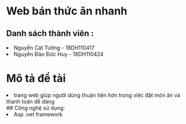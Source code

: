 # Web bán thức ăn nhanh 
##  Danh sách thành viên :
<li> Nguyễn Cát Tường - 18DH110417 </li>
<li> Nguyễn Đào Đức Huy - 18DH110424 </li>

# Mô tả đề tài
<li> trang web giúp người dùng thuận tiện hơn trong việc đặt món ăn và thanh toán dễ dàng </li>
## Công nghệ sử dụng:
<li> Asp .net framework 
